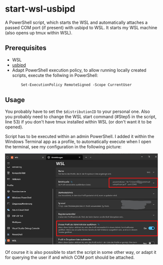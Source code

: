 # start-wsl-usbipd
A PowerShell script, which starts the WSL and automatically attaches a passed COM port (if present) with usbipd to WSL.
It starts my WSL machine (also opens up tmux within WSL).

## Prerequisites
- WSL
- [usbipd](https://github.com/dorssel/usbipd-win)
- Adapt PowerShell execution policy, to allow running locally created scripts, execute the follwing in PowerShell:
    ```ps
        Set-ExecutionPolicy RemoteSigned -Scope CurrentUser
    ```

## Usage
You probably have to set the ```$distributionID``` to your personal one. Also you probably need to change the WSL start 
command (#Step5 in the script, line 53) if you don't have tmux installed within WSL (or don't want it to be opened).

Script has to be executed within an admin PowerShell. I added it within the Windows Terminal app as a profile,
to automatically execute when I open the terminal, see my configuration in the following picture:

![Win Terminal Profile Settings](Win_Term_Profile_Settings.png)

Of course it is also possible to start the script in some other way, or adapt it for querying the user if and 
which COM port should be attached.
